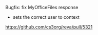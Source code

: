 Bugfix: fix MyOfficeFiles response

- sets the correct user to context

https://github.com/cs3org/reva/pull/5321
